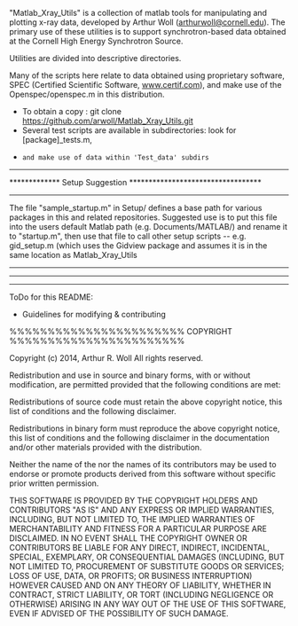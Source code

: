 "Matlab_Xray_Utils" is a collection of matlab tools for manipulating and plotting x-ray data, developed by Arthur Woll (arthurwoll@cornell.edu). The primary use of these utilities is to support synchrotron-based data obtained at the Cornell High Energy Synchrotron Source. 

Utilities are divided into descriptive directories. 

Many of the scripts here relate to data obtained using proprietary software, SPEC (Certified Scientific Software, www.certif.com), and make use of the Openspec/openspec.m in this distribution.

* To obtain a copy : git clone https://github.com/arwoll/Matlab_Xray_Utils.git
* Several test scripts are available in subdirectories: look for [package]_tests.m, 
* 	  and make use of data within 'Test_data' subdirs

******************************************************************
************* Setup Suggestion **********************************
******************************************************************

The file "sample_startup.m" in Setup/ defines a base path for various packages in this and related repositories. Suggested use is to put this file into the users default Matlab path (e.g. Documents/MATLAB/) and rename it to "startup.m", then use that file to call other setup scripts -- e.g. gid_setup.m (which uses the Gidview package and assumes it is in the same location as Matlab_Xray_Utils

****************************************************************** 
******************************************************************
******************************************************************


ToDo for this README:
* Guidelines for modifying & contributing

 
%%%%%%%%%%%%%%%%%%%%%%% COPYRIGHT %%%%%%%%%%%%%%%%%%%%%%%

Copyright (c) 2014, Arthur R. Woll
All rights reserved.

Redistribution and use in source and binary forms, with or without modification, are permitted
	provided that the following conditions are met:

Redistributions of source code must retain the above copyright notice, this list of conditions and
	the following disclaimer.

Redistributions in binary form must reproduce the above copyright notice, this list of conditions
 	and the following disclaimer in the documentation and/or other materials provided with the
 	distribution.
 
Neither the name of the <ORGANIZATION> nor the names of its contributors may be used to
  	endorse or promote products derived from this software without specific prior written
  	permission.
 
THIS SOFTWARE IS PROVIDED BY THE COPYRIGHT HOLDERS AND CONTRIBUTORS "AS IS" AND
ANY EXPRESS OR IMPLIED WARRANTIES, INCLUDING, BUT NOT LIMITED TO, THE IMPLIED
WARRANTIES OF MERCHANTABILITY AND FITNESS FOR A PARTICULAR PURPOSE ARE
DISCLAIMED. IN NO EVENT SHALL THE COPYRIGHT OWNER OR CONTRIBUTORS BE LIABLE
FOR ANY DIRECT, INDIRECT, INCIDENTAL, SPECIAL, EXEMPLARY, OR CONSEQUENTIAL
DAMAGES (INCLUDING, BUT NOT LIMITED TO, PROCUREMENT OF SUBSTITUTE GOODS OR
SERVICES; LOSS OF USE, DATA, OR PROFITS; OR BUSINESS INTERRUPTION) HOWEVER
CAUSED AND ON ANY THEORY OF LIABILITY, WHETHER IN CONTRACT, STRICT LIABILITY,
OR TORT (INCLUDING NEGLIGENCE OR OTHERWISE) ARISING IN ANY WAY OUT OF THE USE
 OF THIS SOFTWARE, EVEN IF ADVISED OF THE POSSIBILITY OF SUCH DAMAGE.
